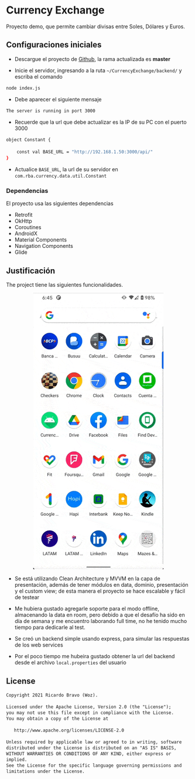 # Currency Exchange

Proyecto demo, que permite cambiar divisas entre Soles, Dólares y Euros.

## Configuraciones iniciales

- Descargue el proyecto de [Github](https://github.com/RicardoBravoA/CurrencyExchange), la rama actualizada es **master**

- Inicie el servidor, ingresando a la ruta `~/CurrencyExchange/backend/` y escriba el comando

```bash
node index.js
```

- Debe aparecer el siguiente mensaje

```bash
The server is running in port 3000
```

- Recuerde que la url que debe actualizar es la IP de su PC con el puerto 3000

```bash
object Constant {

    const val BASE_URL = "http://192.168.1.50:3000/api/"
}
```

- Actualice `BASE_URL`, la url de su servidor en `com.rba.currency.data.util.Constant`

### Dependencias

El proyecto usa las siguientes dependencias

- Retrofit
- OkHttp
- Coroutines
- AndroidX
- Material Components
- Navigation Components
- Glide


## Justificación

The project tiene las siguientes funcionalidades.

<p align="center">
  <img src="CurrencyExchange/gif/exchange.gif" alt="gif"/><br>
</p>

- Se está utilizando Clean Architecture y MVVM en la capa de presentación, además de tener módulos en data, dominio, presentación y el custom view; de esta manera el proyecto se hace escalable y fácil de testear

- Me hubiera gustado agregarle soporte para el modo offline, almacenando la data en room, pero debido a que el desafío ha sido en día de semana y me encuentro laborando full time, no he tenido mucho tiempo para dedicarle al test.

- Se creó un backend simple usando express, para simular las respuestas de los web services

- Por el poco tiempo me hubeira gustado obtener la url del backend desde el archivo `local.properties` del usuario

## License

    Copyright 2021 Ricardo Bravo (Woz).

    Licensed under the Apache License, Version 2.0 (the "License");
    you may not use this file except in compliance with the License.
    You may obtain a copy of the License at

       http://www.apache.org/licenses/LICENSE-2.0

    Unless required by applicable law or agreed to in writing, software
    distributed under the License is distributed on an "AS IS" BASIS,
    WITHOUT WARRANTIES OR CONDITIONS OF ANY KIND, either express or implied.
    See the License for the specific language governing permissions and
    limitations under the License.